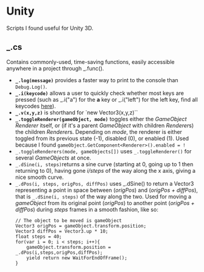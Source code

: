# Unity
Scripts I found useful for Unity 3D.
## _.cs
Contains commonly-used, time-saving functions, easily accessible anywhere in a project through _.func().
* **`_.log(message)`** provides a faster way to print to the console than `Debug.Log()`.
* **`_.i(keycode)`** allows a user to quickly check whether most keys are pressed (such as _.i("a") for the **a** key or _.i("left") for the left key, find all keycodes [here](https://docs.unity3d.com/ScriptReference/KeyCode.html)).
* **`_.v(x,y,z)`** is shorthand for `new Vector3(x,y,z)``
* **`_.toggleRenderer(gameObject, mode)`** toggles either the *GameObject* *Renderer* itself, or (if it's a parent *GameObject* with children *Renderer*s) the children *Renderer*s. Depending on *mode*, the renderer is either toggled from its previous state (-1), disabled (0), or enabled (1). Used because I found `gameObject.GetComponent<Renderer>().enabled = !`
* `_.toggleRenderers(mode, gameObjects[])` uses `_.toggleRenderer()` for several *GameObjects* at once.
* `_.dSine(i, steps)`returns a sine curve (starting at 0, going up to 1 then returning to 0), having gone *i/steps* of the way along the x axis, giving a nice smooth curve.
* `_.dPos(i, steps, origPos, diffPos)` uses _.dSine() to return a Vector3 representing a point in space between (*origPos*) and (*origPos + diffPos*), that is `_.dSine(i, steps)` of the way along the two. Used for moving a *gameObject* from its original point (*origPos*) to another point (*origPos + diffPos*) during *steps* frames in a smooth fashion, like so:
    ```
	// The object to be moved is gameObject
    Vector3 origPos = gameObject.transform.position;
    Vector3 diffPos = Vector3.up * 10;
    float steps = 40;
    for(var i = 0; i < steps; i++){
        gameObject.transform.position = _.dPos(i,steps,origPos,diffPos);
        yield return new WaitForEndOfFrame();
    }
    ```


<!--stackedit_data:
eyJoaXN0b3J5IjpbLTE2OTA4MjYyMTIsLTg0ODEzOTc3NSwxMT
QyNTk5NDg1LC0xODEzNjA4MywtMTA1NzAxMzg4Nl19
-->